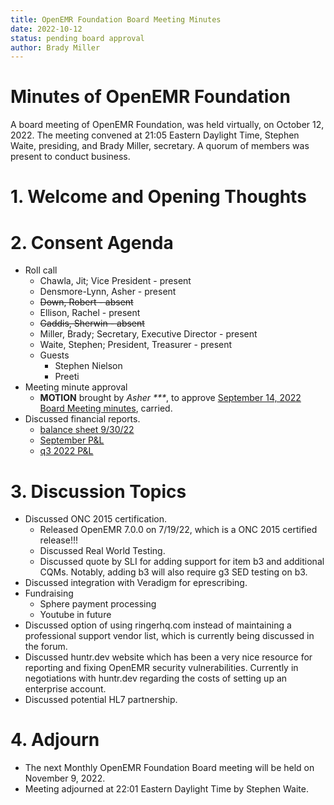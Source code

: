 ```yaml
---
title: OpenEMR Foundation Board Meeting Minutes
date: 2022-10-12
status: pending board approval
author: Brady Miller
---
```


# Minutes of OpenEMR Foundation

A board meeting of OpenEMR Foundation, was held virtually, on October 12, 2022. The meeting
convened at 21:05 Eastern Daylight Time, Stephen Waite, presiding, and Brady Miller, secretary.
A quorum of members was present to conduct business.

# 1. Welcome and Opening Thoughts

# 2. Consent Agenda
  - Roll call
    - Chawla, Jit; Vice President - present
    - Densmore-Lynn, Asher - present
    - ~~Down, Robert - absent~~
    - Ellison, Rachel - present
    - ~~Gaddis, Sherwin - absent~~
    - Miller, Brady; Secretary, Executive Director - present
    - Waite, Stephen; President, Treasurer - present
    - Guests
      - Stephen Nielson
      - Preeti
  - Meeting minute approval
    - **MOTION** brought by _Asher ***_, to approve [September 14, 2022 Board Meeting minutes](https://github.com/openemr/foundation-minutes/blob/master/2022-09-14-Board.md), carried.
  - Discussed financial reports.
    - [balance sheet 9/30/22](https://community.open-emr.org/uploads/short-url/3o7MAKWbiRAlfU0Fqs1G8LCzEyb.pdf)
    - [September P&L](https://community.open-emr.org/uploads/short-url/93diilYkWXoRagw0talSMthiDhx.pdf)
    - [q3 2022 P&L](https://community.open-emr.org/uploads/short-url/epFaa09zRpNMaUpelkSmBktmaSA.pdf)

# 3. Discussion Topics
  - Discussed ONC 2015 certification.
    - Released OpenEMR 7.0.0 on 7/19/22, which is a ONC 2015 certified release!!!
    - Discussed Real World Testing.
    - Discussed quote by SLI for adding support for item b3 and additional CQMs. Notably, adding b3 will also require g3 SED testing on b3.
  - Discussed integration with Veradigm for eprescribing.
  - Fundraising
    - Sphere payment processing
    - Youtube in future
  - Discussed option of using ringerhq.com instead of maintaining a professional support vendor list, which is currently being discussed in the forum.
  - Discussed huntr.dev website which has been a very nice resource for reporting and fixing OpenEMR security vulnerabilities. Currently in negotiations with huntr.dev regarding the costs of setting up an enterprise account.
  - Discussed potential HL7 partnership.

# 4. Adjourn
  - The next Monthly OpenEMR Foundation Board meeting will be held on November 9, 2022.
  - Meeting adjourned at 22:01 Eastern Daylight Time by Stephen Waite.
